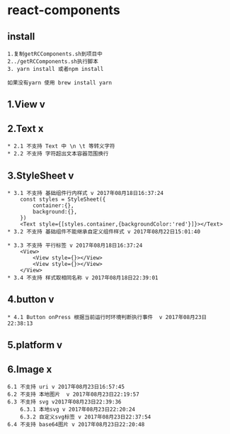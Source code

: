 # react-components

## install
    1.复制getRCComponents.sh到项目中
    2../getRCComponents.sh执行脚本
    3. yarn install 或者npm install
    
    如果没有yarn 使用 brew install yarn 
## 1.View v

## 2.Text x
    * 2.1 不支持 Text 中 \n \t 等转义字符 
    * 2.2 不支持 字符超出文本容器范围换行
## 3.StyleSheet v
    * 3.1 不支持 基础组件行内样式 v 2017年08月18日16:37:24
        const styles = StyleSheet({
            container:{},
            background:{},
        })
        <Text style={[styles.container,{backgroundColor:'red'}]}></Text>
    * 3.2 不支持 基础组件不能继承自定义组件样式 v 2017年08月22日15:01:40
    
    * 3.3 不支持 平行标签 v 2017年08月18日16:37:24
        <View>
            <View style={}></View>
            <View style={}></View>
        </View>
    * 3.4 不支持 样式取相同名称 v 2017年08月18日22:39:01
## 4.button v
    * 4.1 Button onPress 根据当前运行时环境判断执行事件  v 2017年08月23日22:38:13
## 5.platform v 

## 6.Image x
    6.1 不支持 uri v 2017年08月23日16:57:45
    6.2 不支持 本地图片  v 2017年08月23日22:19:57
    6.3 不支持 svg v2017年08月23日22:39:36
        6.3.1 本地svg v 2017年08月23日22:20:24
        6.3.2 自定义svg标签 v 2017年08月23日22:37:54
    6.4 不支持 base64图片 v 2017年08月23日22:20:48

    
    
